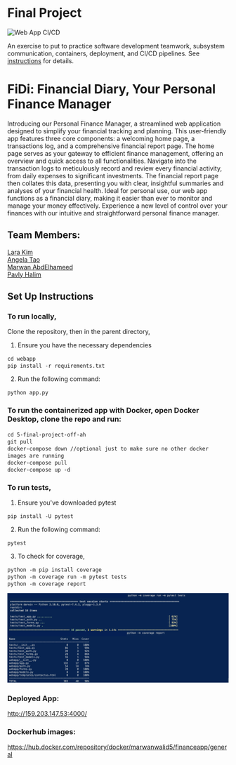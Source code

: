 # Final Project
![Web App CI/CD](https://github.com/software-students-fall2023/5-final-project-off-ah/actions/workflows/python-app.yml/badge.svg)

An exercise to put to practice software development teamwork, subsystem communication, containers, deployment, and CI/CD pipelines. See [instructions](./instructions.md) for details.

# FiDi: Financial Diary, Your Personal Finance Manager 
Introducing our Personal Finance Manager, a streamlined web application designed to simplify your financial tracking and planning. This user-friendly app features three core components: a welcoming home page, a transactions log, and a comprehensive financial report page. The home page serves as your gateway to efficient finance management, offering an overview and quick access to all functionalities. Navigate into the transaction logs to meticulously record and review every financial activity, from daily expenses to significant investments. The financial report page then collates this data, presenting you with clear, insightful summaries and analyses of your financial health. Ideal for personal use, our web app functions as a financial diary, making it easier than ever to monitor and manage your money effectively. Experience a new level of control over your finances with our intuitive and straightforward personal finance manager. 

## Team Members: 
[Lara Kim](https://github.com/larahynkim) <br> 
[Angela Tao](https://github.com/XinranTaoAngela) <br> 
[Marwan AbdElhameed](https://github.com/MarwanWalid2) <br> 
[Pavly Halim](https://github.com/pavlyhalim) <br> 

## Set Up Instructions 

### To run locally, 
Clone the repository, then in the parent directory, 

1. Ensure you have the necessary dependencies
```
cd webapp
pip install -r requirements.txt
```

2. Run the following command: 
```
python app.py
```

### To run the containerized app with Docker, open Docker Desktop, clone the repo and run: 
```
cd 5-final-project-off-ah
git pull
docker-compose down //optional just to make sure no other docker images are running
docker-compose pull 
docker-compose up -d
```

### To run tests, 
1. Ensure you've downloaded pytest
```
pip install -U pytest
```

2. Run the following command:
```
pytest 
```
3. To check for coverage, 
```
python -m pip install coverage
python -m coverage run -m pytest tests
python -m coverage report
```
![alt text](https://github.com/software-students-fall2023/5-final-project-off-ah/blob/eca4a754cf31badbe8e5eb3146e41a1ac61158c0/test.png)

### Deployed App: 
http://159.203.147.53:4000/

### Dockerhub images:
https://hub.docker.com/repository/docker/marwanwalid5/financeapp/general
 
